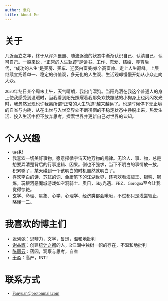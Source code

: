 ```yaml
---
author: 袁凡
title: About Me
---
```


# <font face="黑体">**关于**


<font face="微软雅黑"> 几近而立之年，终于从浑浑噩噩、随波逐流的状态中渐渐认识自己、认清自己、认可自己。一般来说，“正常的人生轨迹”是读书、工作、恋爱、结婚、养育后代，“成功的人生”是买房、买车、迎娶白富美/嫁个高富帅、走上人生巅峰。上层继续宣扬着单一、稳定的价值观，多元化的人生观、生活观却慢慢开始从小众走向大众。

<font face="微软雅黑"> 2020年冬日某个周末上午，天气晴朗，我出门溜狗。当阳光洒在我这个普通人的身上使我感受到温暖时，当我看到阳光照耀着我那条欢快蹦跶的小狗身上也闪闪发光时，我忽然发现也许我离所谓“正常的人生轨迹”越来越远了。也是时候停下无止境的自省与内耗，从在出世与入世交界处不断徘徊的不稳定状态中挣脱出来，热爱生活、投入生活中但不放弃思考，探索世界并更新自己对世界的认知。



# <font face="黑体" >**个人兴趣**



+ <font face="微软雅黑"> **useR!**
+ <font face="微软雅黑">我喜欢一切美好事物，愿意探循宇宙天地万物的规律。无论人、事、物，总是想要弄清楚背后的行事逻辑、因果。倒也不强求，当下不明白的事情放一放，积累够了，某天碰到一个该明白的时机自然就明白了。
+ <font face="微软雅黑">喜欢李白的诗、苏轼的词、金庸笔下的江湖世界，还喜欢看海贼王、银魂、钢炼，玩银河恶魔城游戏如空洞骑士、奥日，Sky光遇、FEZ、Gorogoa至今让我觉得惊艳。 
+ <font face="微软雅黑">玄学、命理、星象、心学、心理学、经济类都会瞅瞅，不过都只是浅尝辄止，略懂一二。



# <font face="黑体">**我喜欢的博主们**



+ <font face="微软雅黑">[张列弛](https://www.liechi.org/)：思辨力，文学，鲁迅，温和地批判
+ <font face="微软雅黑">[谢益辉](https://yihui.org/)：创建[统计之都](https://d.cosx.org/)的人，R江湖中独树一帜的存在，不温和地批判
+ <font face="微软雅黑">[陈丽云](http://www.loyhome.com/)：落园，观察与思考，自省
+ <font face="微软雅黑">[于淼](https://yufree.cn/)：高产，INTJ



# <font face="黑体">**联系方式**



+ <font face="微软雅黑">Fanyuan@protonmail.com



